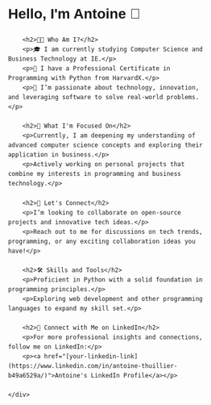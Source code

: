 
<head>
    <title>Antoine's GitHub Profile</title>
    <style>
        body {
            font-family: Arial, sans-serif;
            line-height: 1.6;
        }
        .container {
            width: 80%;
            margin: 0 auto;
            overflow: hidden;
        }
        .badge {
            margin-right: 5px;
        }
    </style>
</head>
<body>
    <div class="container">
        <h1>Hello, I'm Antoine 👋</h1>

        <h2>👨‍💻 Who Am I?</h2>
        <p>🎓 I am currently studying Computer Science and Business Technology at IE.</p>
        <p>🌟 I have a Professional Certificate in Programming with Python from HarvardX.</p>
        <p>🚀 I’m passionate about technology, innovation, and leveraging software to solve real-world problems.</p>

        <h2>🌱 What I'm Focused On</h2>
        <p>Currently, I am deepening my understanding of advanced computer science concepts and exploring their application in business.</p>
        <p>Actively working on personal projects that combine my interests in programming and business technology.</p>

        <h2>🤝 Let's Connect</h2>
        <p>I’m looking to collaborate on open-source projects and innovative tech ideas.</p>
        <p>Reach out to me for discussions on tech trends, programming, or any exciting collaboration ideas you have!</p>

        <h2>🛠️ Skills and Tools</h2>
        <p>Proficient in Python with a solid foundation in programming principles.</p>
        <p>Exploring web development and other programming languages to expand my skill set.</p>

        <h2>🔗 Connect with Me on LinkedIn</h2>
        <p>For more professional insights and connections, follow me on LinkedIn:</p>
        <p><a href="[your-linkedin-link](https://www.linkedin.com/in/antoine-thuillier-b49a6529a/)">Antoine's LinkedIn Profile</a></p>

    </div>
</body>
